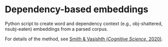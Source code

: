 # Dependency-based embeddings

Python script to create word and dependency context (e.g., obj-shattered, nsubj-eaten) embeddings from a parsed corpus.

For details of the method, see [Smith & Vasishth (*Cognitive Science*, 2020)](https://doi.org/10.1111/cogs.12918).
